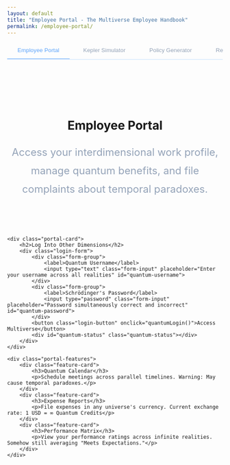 ```yaml
---
layout: default
title: "Employee Portal - The Multiverse Employee Handbook"
permalink: /employee-portal/
---
```


<style>
.portal-header {
  text-align: center;
  padding: 4rem 0 2rem;
}

.portal-intro {
  max-width: 800px;
  margin: 1.5rem auto;
  color: #94a3b8;
  font-size: 1.5rem;
  line-height: 1.8;
}

.tab-container {
  max-width: 1000px;
  margin: 2rem auto;
}

.tab-list {
  display: flex;
  gap: 0.5rem;
  border-bottom: 2px solid rgba(96, 165, 250, 0.2);
  padding-bottom: 1px;
  margin-bottom: 2rem;
  overflow-x: auto;
}

.tab-button {
  padding: 0.75rem 1.5rem;
  background: transparent;
  border: none;
  color: #94a3b8;
  cursor: pointer;
  border-bottom: 2px solid transparent;
  margin-bottom: -2px;
  white-space: nowrap;
  transition: all 0.3s ease;
}

.tab-button:hover {
  color: #60a5fa;
}

.tab-button.active {
  color: #60a5fa;
  border-bottom-color: #60a5fa;
}

.portal-card {
  background: rgba(30, 41, 59, 0.5);
  padding: 2rem;
  border-radius: 0.5rem;
  backdrop-filter: blur(10px);
  margin-bottom: 2rem;
}

.login-form {
  max-width: 400px;
  margin: 2rem auto;
}

.form-group {
  margin-bottom: 1.5rem;
}

.form-group label {
  display: block;
  margin-bottom: 0.5rem;
  color: #94a3b8;
}

.form-input {
  width: 100%;
  padding: 0.75rem;
  background: rgba(15, 23, 42, 0.5);
  border: 1px solid rgba(96, 165, 250, 0.2);
  border-radius: 0.25rem;
  color: white;
  transition: all 0.3s ease;
}

.form-input:focus {
  outline: none;
  border-color: #60a5fa;
  box-shadow: 0 0 0 2px rgba(96, 165, 250, 0.2);
}

.login-button {
  width: 100%;
  padding: 0.75rem;
  background: #2563eb;
  color: white;
  border: none;
  border-radius: 0.25rem;
  cursor: pointer;
  transition: all 0.3s ease;
}

.login-button:hover {
  background: #1d4ed8;
}

.quantum-status {
  text-align: center;
  padding: 1rem;
  margin-top: 1rem;
  border-radius: 0.25rem;
  background: rgba(96, 165, 250, 0.1);
  display: none;
}

.portal-features {
  display: grid;
  grid-template-columns: repeat(auto-fit, minmax(250px, 1fr));
  gap: 2rem;
  margin: 2rem 0;
}

.feature-card {
  background: rgba(30, 41, 59, 0.3);
  padding: 1.5rem;
  border-radius: 0.5rem;
  border: 1px solid rgba(96, 165, 250, 0.2);
  transition: all 0.3s ease;
}

.feature-card:hover {
  transform: translateY(-5px);
  border-color: #60a5fa;
}

@media (max-width: 768px) {
  .tab-list {
    flex-wrap: wrap;
  }

  .tab-button {
    flex: 1 1 auto;
    text-align: center;
  }
}
</style>

<div class="background-container">
    <div class="background-overlay"></div>
</div>

<div class="tab-list">
    <button class="tab-button active" onclick="window.location.href='/employee-portal'">Employee Portal</button>
    <button class="tab-button" onclick="window.location.href='/employee-kepler-simulator'">Kepler Simulator</button>
    <button class="tab-button" onclick="window.location.href='/employee-corporate-policy-generator'">Policy Generator</button>
    <button class="tab-button" onclick="window.location.href='/employee-reality-status'">Reality Check Status</button>
    <button class="tab-button" onclick="window.location.href='/employee-jobs'">Interdimensional Job Board</button>    
</div>

<div class="portal-header">
    <h1>Employee Portal</h1>
    <p class="portal-intro">Access your interdimensional work profile, manage quantum benefits, and file complaints about temporal paradoxes.</p>
</div>

<div class="tab-container">

    <div class="portal-card">
        <h2>Log Into Other Dimensions</h2>
        <div class="login-form">
            <div class="form-group">
                <label>Quantum Username</label>
                <input type="text" class="form-input" placeholder="Enter your username across all realities" id="quantum-username">
            </div>
            <div class="form-group">
                <label>Schrödinger's Password</label>
                <input type="password" class="form-input" placeholder="Password simultaneously correct and incorrect" id="quantum-password">
            </div>
            <button class="login-button" onclick="quantumLogin()">Access Multiverse</button>
            <div id="quantum-status" class="quantum-status"></div>
        </div>
    </div>

    <div class="portal-features">
        <div class="feature-card">
            <h3>Quantum Calendar</h3>
            <p>Schedule meetings across parallel timelines. Warning: May cause temporal paradoxes.</p>
        </div>
        <div class="feature-card">
            <h3>Expense Reports</h3>
            <p>File expenses in any universe's currency. Current exchange rate: 1 USD = ∞ Quantum Credits</p>
        </div>
        <div class="feature-card">
            <h3>Performance Matrix</h3>
            <p>View your performance ratings across infinite realities. Somehow still averaging "Meets Expectations."</p>
        </div>
    </div>
</div>

<div id="quantum-field" class="quantum-field"></div>

<script>
function quantumLogin() {
    const username = document.getElementById('quantum-username').value;
    const password = document.getElementById('quantum-password').value;
    const status = document.getElementById('quantum-status');

    const responses = [
        "Login attempt collapsed the quantum waveform. Please try again in another universe.",
        "Access granted in Universe B-172. Unfortunately, you're in Universe C-394.",
        "Password correct and incorrect simultaneously. Schrödinger would be proud.",
        "Error: Your alternate self is already logged in and doing a much better job.",
        "Authentication successful! But your security clearance doesn't exist until next Tuesday."
    ];

    status.style.display = 'block';
    status.textContent = responses[Math.floor(Math.random() * responses.length)];

    // Create quantum uncertainty effect
    status.style.opacity = 0;
    setTimeout(() => {
        status.style.opacity = 1;
    }, 100);
}
</script>
